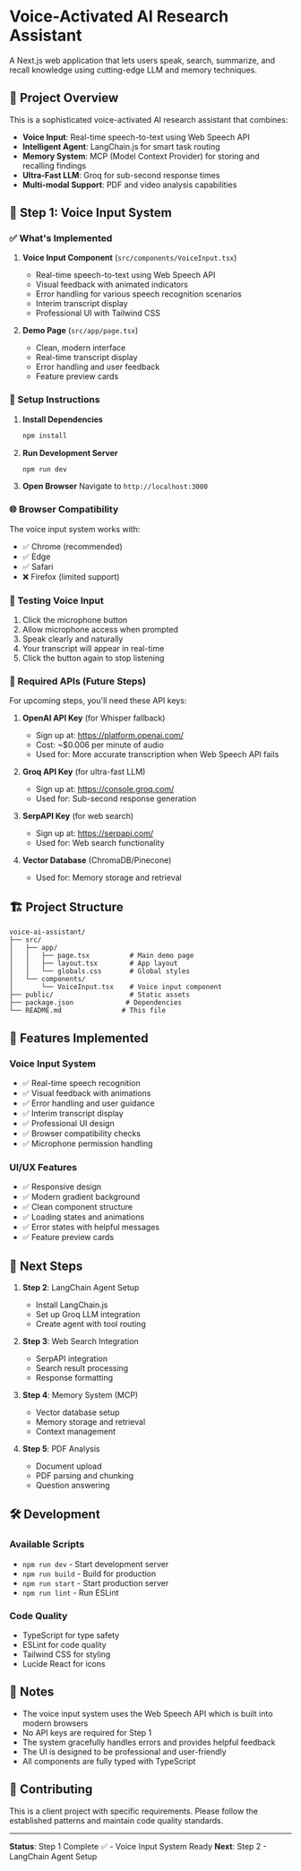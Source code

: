 # Voice-Activated AI Research Assistant

A Next.js web application that lets users speak, search, summarize, and recall knowledge using cutting-edge LLM and memory techniques.

## 🎯 Project Overview

This is a sophisticated voice-activated AI research assistant that combines:
- **Voice Input**: Real-time speech-to-text using Web Speech API
- **Intelligent Agent**: LangChain.js for smart task routing
- **Memory System**: MCP (Model Context Provider) for storing and recalling findings
- **Ultra-Fast LLM**: Groq for sub-second response times
- **Multi-modal Support**: PDF and video analysis capabilities

## 🚀 Step 1: Voice Input System

### ✅ What's Implemented

1. **Voice Input Component** (`src/components/VoiceInput.tsx`)
   - Real-time speech-to-text using Web Speech API
   - Visual feedback with animated indicators
   - Error handling for various speech recognition scenarios
   - Interim transcript display
   - Professional UI with Tailwind CSS

2. **Demo Page** (`src/app/page.tsx`)
   - Clean, modern interface
   - Real-time transcript display
   - Error handling and user feedback
   - Feature preview cards

### 🔧 Setup Instructions

1. **Install Dependencies**
   ```bash
   npm install
   ```

2. **Run Development Server**
   ```bash
   npm run dev
   ```

3. **Open Browser**
   Navigate to `http://localhost:3000`

### 🌐 Browser Compatibility

The voice input system works with:
- ✅ Chrome (recommended)
- ✅ Edge
- ✅ Safari
- ❌ Firefox (limited support)

### 📱 Testing Voice Input

1. Click the microphone button
2. Allow microphone access when prompted
3. Speak clearly and naturally
4. Your transcript will appear in real-time
5. Click the button again to stop listening

### 🔑 Required APIs (Future Steps)

For upcoming steps, you'll need these API keys:

1. **OpenAI API Key** (for Whisper fallback)
   - Sign up at: https://platform.openai.com/
   - Cost: ~$0.006 per minute of audio
   - Used for: More accurate transcription when Web Speech API fails

2. **Groq API Key** (for ultra-fast LLM)
   - Sign up at: https://console.groq.com/
   - Used for: Sub-second response generation

3. **SerpAPI Key** (for web search)
   - Sign up at: https://serpapi.com/
   - Used for: Web search functionality

4. **Vector Database** (ChromaDB/Pinecone)
   - Used for: Memory storage and retrieval

## 🏗️ Project Structure

```
voice-ai-assistant/
├── src/
│   ├── app/
│   │   ├── page.tsx          # Main demo page
│   │   ├── layout.tsx        # App layout
│   │   └── globals.css       # Global styles
│   └── components/
│       └── VoiceInput.tsx    # Voice input component
├── public/                   # Static assets
├── package.json             # Dependencies
└── README.md               # This file
```

## 🎨 Features Implemented

### Voice Input System
- ✅ Real-time speech recognition
- ✅ Visual feedback with animations
- ✅ Error handling and user guidance
- ✅ Interim transcript display
- ✅ Professional UI design
- ✅ Browser compatibility checks
- ✅ Microphone permission handling

### UI/UX Features
- ✅ Responsive design
- ✅ Modern gradient background
- ✅ Clean component structure
- ✅ Loading states and animations
- ✅ Error states with helpful messages
- ✅ Feature preview cards

## 🔄 Next Steps

1. **Step 2**: LangChain Agent Setup
   - Install LangChain.js
   - Set up Groq LLM integration
   - Create agent with tool routing

2. **Step 3**: Web Search Integration
   - SerpAPI integration
   - Search result processing
   - Response formatting

3. **Step 4**: Memory System (MCP)
   - Vector database setup
   - Memory storage and retrieval
   - Context management

4. **Step 5**: PDF Analysis
   - Document upload
   - PDF parsing and chunking
   - Question answering

## 🛠️ Development

### Available Scripts
- `npm run dev` - Start development server
- `npm run build` - Build for production
- `npm run start` - Start production server
- `npm run lint` - Run ESLint

### Code Quality
- TypeScript for type safety
- ESLint for code quality
- Tailwind CSS for styling
- Lucide React for icons

## 📝 Notes

- The voice input system uses the Web Speech API which is built into modern browsers
- No API keys are required for Step 1
- The system gracefully handles errors and provides helpful feedback
- The UI is designed to be professional and user-friendly
- All components are fully typed with TypeScript

## 🤝 Contributing

This is a client project with specific requirements. Please follow the established patterns and maintain code quality standards.

---

**Status**: Step 1 Complete ✅ - Voice Input System Ready
**Next**: Step 2 - LangChain Agent Setup
